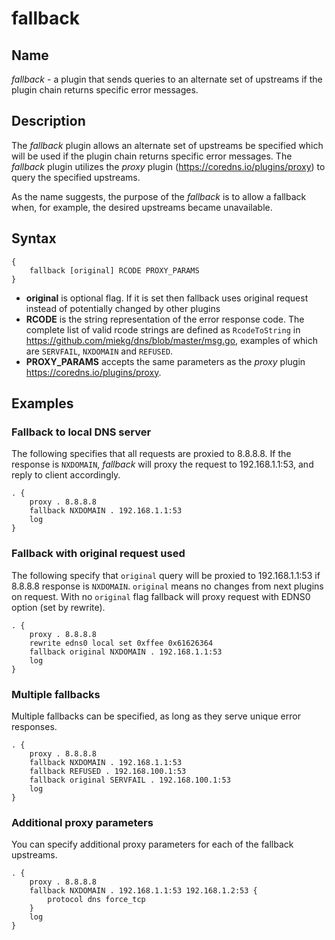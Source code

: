 # fallback

## Name

*fallback* - a plugin that sends queries to an alternate set of upstreams if the plugin
chain returns specific error messages.

## Description

The *fallback* plugin allows an alternate set of upstreams be specified which will be used
if the plugin chain returns specific error messages. The *fallback* plugin utilizes the *proxy* plugin (<https://coredns.io/plugins/proxy>) to query the specified upstreams.

As the name suggests, the purpose of the *fallback* is to allow a fallback when, for example,
the desired upstreams became unavailable.

## Syntax

```
{
    fallback [original] RCODE PROXY_PARAMS
}
```

* **original** is optional flag. If it is set then fallback uses original request instead of potentially changed by other plugins
* **RCODE** is the string representation of the error response code. The complete list of valid rcode strings are defined as `RcodeToString` in <https://github.com/miekg/dns/blob/master/msg.go>, examples of which are `SERVFAIL`, `NXDOMAIN` and `REFUSED`.
* **PROXY_PARAMS** accepts the same parameters as the *proxy* plugin
<https://coredns.io/plugins/proxy>.

## Examples

### Fallback to local DNS server

The following specifies that all requests are proxied to 8.8.8.8. If the response is `NXDOMAIN`, *fallback* will proxy the request to 192.168.1.1:53, and reply to client accordingly.

```
. {
	proxy . 8.8.8.8
	fallback NXDOMAIN . 192.168.1.1:53
	log
}

```
### Fallback with original request used

The following specify that `original` query will be proxied to 192.168.1.1:53 if 8.8.8.8 response is `NXDOMAIN`. `original` means no changes from next plugins on request. With no `original` flag fallback will proxy request with EDNS0 option (set by rewrite).

```
. {
	proxy . 8.8.8.8
    rewrite edns0 local set 0xffee 0x61626364
	fallback original NXDOMAIN . 192.168.1.1:53
	log
}

```

### Multiple fallbacks

Multiple fallbacks can be specified, as long as they serve unique error responses.

```
. {
    proxy . 8.8.8.8
    fallback NXDOMAIN . 192.168.1.1:53
    fallback REFUSED . 192.168.100.1:53
    fallback original SERVFAIL . 192.168.100.1:53
    log
}

```

### Additional proxy parameters

You can specify additional proxy parameters for each of the fallback upstreams.

```
. {
    proxy . 8.8.8.8
    fallback NXDOMAIN . 192.168.1.1:53 192.168.1.2:53 {
        protocol dns force_tcp
    }
    log
}
```
